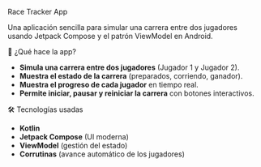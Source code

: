  Race Tracker App

Una aplicación sencilla para simular una carrera entre dos jugadores usando Jetpack Compose y el patrón ViewModel en Android.

📱 ¿Qué hace la app?

- **Simula una carrera entre dos jugadores** (Jugador 1 y Jugador 2).
- **Muestra el estado de la carrera** (preparados, corriendo, ganador).
- **Muestra el progreso de cada jugador** en tiempo real.
- **Permite iniciar, pausar y reiniciar la carrera** con botones interactivos.

 🛠️ Tecnologías usadas

- **Kotlin**
- **Jetpack Compose** (UI moderna)
- **ViewModel** (gestión del estado)
- **Corrutinas** (avance automático de los jugadores)

